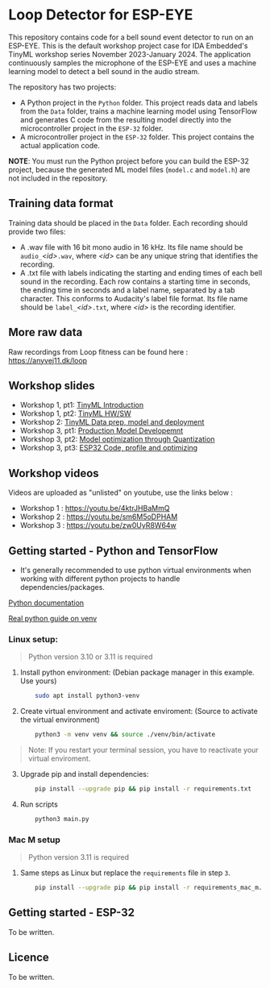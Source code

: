 # Loop Detector for ESP-EYE

This repository contains code for a bell sound event detector to run on an ESP-EYE. This is the default workshop project case for IDA Embedded's TinyML workshop series November 2023-January 2024. The application continuously samples the microphone of the ESP-EYE and uses a machine learning model to detect a bell sound in the audio stream.

The repository has two projects:

* A Python project in the `Python` folder. This project reads data and labels from the `Data` folder, trains a machine learning model using TensorFlow and generates C code from the resulting model directly into the microcontroller project in the `ESP-32` folder.
* A microcontroller project in the `ESP-32` folder. This project contains the actual application code.

**NOTE**: You must run the Python project before you can build the ESP-32 project, because the generated ML model files (`model.c` and `model.h`) are not included in the repository.

## Training data format

Training data should be placed in the `Data` folder. Each recording should provide two files:

* A .wav file with 16 bit mono audio in 16 kHz. Its file name should be `audio_`*\<id\>*`.wav`, where *\<id\>* can be any unique string that identifies the recording.
* A .txt file with labels indicating the starting and ending times of each bell sound in the recording. Each row contains a starting time in seconds, the ending time in seconds and a label name, separated by a tab character. This conforms to Audacity's label file format. Its file name should be `label_`*\<id\>*`.txt`, where *\<id\>* is the recording identifier.

## More raw data
Raw recordings from Loop fitness can be found here : https://anyvej11.dk/loop  

## Workshop slides

* Workshop 1, pt1: [TinyML Introduction](https://docs.google.com/presentation/d/1IYGDZZqRrE4ZvU1GUY1HpiN73ZtuhXn9buOHMAe0r3Y)
* Workshop 1, pt2: [TinyML HW/SW](https://docs.google.com/presentation/d/1Or0dlfwEeps-LqslExg2k3uU2bS3sLQUAZxr2nw6lvo)
* Workshop 2: [TinyML Data prep, model and deployment](https://docs.google.com/presentation/d/1cRfUvB82cQw7qil6pJezRVyu-Q3wIUR1_X0M9sBXE_U)
* Workshop 3, pt1: [Production Model Developemnt](https://docs.google.com/presentation/d/1JoLjX3rePVxhLUhv33q94o3sm2obSHIeEd-6BmAlmUA)
* Workshop 3, pt2: [Model optimization through Quantization](https://docs.google.com/presentation/d/e/2PACX-1vQSEskWAp7qakSjyGhIgF6iSSweX-2eQtBJbIA1a7KJkjtK_I6owz_Y1vjZUSEVK18cLWoZSUAUCjEt/pub?)
* Workshop 3, pt3: [ESP32 Code, profile and optimizing](https://docs.google.com/presentation/d/1u-gXyeAKtL2nef_diZLR5ulNL9ifhgIZVbEZjKQID7E)

## Workshop videos
Videos are uploaded as "unlisted" on youtube, use the links below :

* Workshop 1 : https://youtu.be/4ktrJHBaMmQ
* Workshop 2 : https://youtu.be/sm6M5oDPHAM
* Workshop 3 : https://youtu.be/zw0UyR8W64w

## Getting started - Python and TensorFlow

* It's generally recommended to use python virtual environments when working with different python projects to handle dependencies/packages.

[Python documentation](https://docs.python.org/3.10/library/venv.html)

[Real python guide on venv](https://realpython.com/python-virtual-environments-a-primer/)

### Linux setup:

> Python version 3.10 or 3.11 is required

1. Install python environment: (Debian package manager in this example. Use yours)
    ```sh
        sudo apt install python3-venv
    ```
2. Create virtual environment and activate enviroment: (Source to activate the virtual environment)
    ```sh
        python3 -m venv venv && source ./venv/bin/activate
    ```
> Note: If you restart your terminal session, you have to reactivate your virtual enviroment.

3. Upgrade pip and install dependencies:
    ```sh
        pip install --upgrade pip && pip install -r requirements.txt
    ```
4. Run scripts
    ```sh
        python3 main.py
    ```

### Mac M setup

> Python version 3.11 is required

1. Same steps as Linux but replace the `requirements` file in step `3`.

    ```sh
        pip install --upgrade pip && pip install -r requirements_mac_m.txt
    ```



## Getting started - ESP-32

To be written.

## Licence

To be written.
